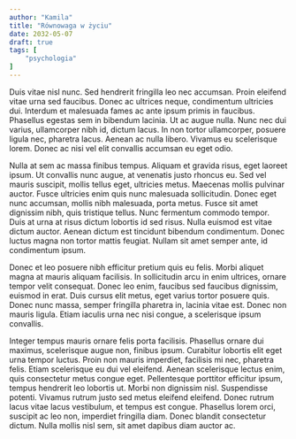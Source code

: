 ```yaml
---
author: "Kamila"
title: "Równowaga w życiu"
date: 2032-05-07
draft: true
tags: [
    "psychologia"
]
---
```


Duis vitae nisl nunc. Sed hendrerit fringilla leo nec accumsan. Proin eleifend vitae urna sed faucibus. Donec ac ultrices neque, condimentum ultricies dui. Interdum et malesuada fames ac ante ipsum primis in faucibus. Phasellus egestas sem in bibendum lacinia. Ut ac augue nulla. Nunc nec dui varius, ullamcorper nibh id, dictum lacus. In non tortor ullamcorper, posuere ligula nec, pharetra lacus. Aenean ac nulla libero. Vivamus eu scelerisque lorem. Donec ac nisi vel elit convallis accumsan eu eget odio.

Nulla at sem ac massa finibus tempus. Aliquam et gravida risus, eget laoreet ipsum. Ut convallis nunc augue, at venenatis justo rhoncus eu. Sed vel mauris suscipit, mollis tellus eget, ultricies metus. Maecenas mollis pulvinar auctor. Fusce ultricies enim quis nunc malesuada sollicitudin. Donec eget nunc accumsan, mollis nibh malesuada, porta metus. Fusce sit amet dignissim nibh, quis tristique tellus. Nunc fermentum commodo tempor. Duis at urna at risus dictum lobortis id sed risus. Nulla euismod est vitae dictum auctor. Aenean dictum est tincidunt bibendum condimentum. Donec luctus magna non tortor mattis feugiat. Nullam sit amet semper ante, id condimentum ipsum.

Donec et leo posuere nibh efficitur pretium quis eu felis. Morbi aliquet magna at mauris aliquam facilisis. In sollicitudin arcu in enim ultrices, ornare tempor velit consequat. Donec leo enim, faucibus sed faucibus dignissim, euismod in erat. Duis cursus elit metus, eget varius tortor posuere quis. Donec nunc massa, semper fringilla pharetra in, lacinia vitae est. Donec non mauris ligula. Etiam iaculis urna nec nisi congue, a scelerisque ipsum convallis.

Integer tempus mauris ornare felis porta facilisis. Phasellus ornare dui maximus, scelerisque augue non, finibus ipsum. Curabitur lobortis elit eget urna tempor luctus. Proin non mauris imperdiet, facilisis mi nec, pharetra felis. Etiam scelerisque eu dui vel eleifend. Aenean scelerisque lectus enim, quis consectetur metus congue eget. Pellentesque porttitor efficitur ipsum, tempus hendrerit leo lobortis ut. Morbi non dignissim nisl. Suspendisse potenti. Vivamus rutrum justo sed metus eleifend eleifend. Donec rutrum lacus vitae lacus vestibulum, et tempus est congue. Phasellus lorem orci, suscipit ac leo non, imperdiet fringilla diam. Donec blandit consectetur dictum. Nulla mollis nisl sem, sit amet dapibus diam auctor ac.